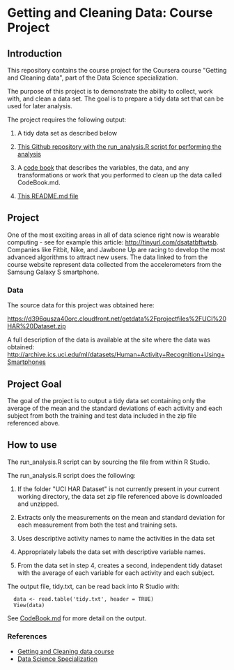 # Getting and Cleaning Data: Course Project

## Introduction

This repository contains the course project for the Coursera course "Getting and Cleaning data", part of the Data Science specialization.

The purpose of this project is to demonstrate the ability to collect, work
with, and clean a data set. The goal is to prepare a tidy data set that can be
used for later analysis.

The project requires the following output:

1. A tidy data set as described below

1. [This Github repository with the run_analysis.R script for performing the analysis](https://github.com/efexel/Getting-and-Cleaning-Data-Course-Project)

1. A [code book](https://github.com/efexel/Getting-and-Cleaning-Data-Course-Project/blob/master/CodeBook.md) that describes the variables, the data, and any transformations or work that you performed to clean up the data called CodeBook.md.

1. [This README.md file](https://github.com/efexel/Getting-and-Cleaning-Data-Course-Project/blob/master/README.md)

## Project

One of the most exciting areas in all of data science right now is wearable
computing - see for example this article: http://tinyurl.com/dsatatbftwtsb. Companies like Fitbit, Nike, and Jawbone Up are racing to develop the most
advanced algorithms to attract new users. The data linked to from the course
website represent data collected from the accelerometers from the Samsung
Galaxy S smartphone.

### Data
The source data for this project was obtained here:

https://d396qusza40orc.cloudfront.net/getdata%2Fprojectfiles%2FUCI%20HAR%20Dataset.zip

A full description of the data is available at the site where the
data was obtained:  http://archive.ics.uci.edu/ml/datasets/Human+Activity+Recognition+Using+Smartphones

## Project Goal

The goal of the project is to output a tidy data set containing only the average of the mean and the standard deviations of each activity and each subject from both the training and test data included in the zip file referenced above.

## How to use

The run_analysis.R script can by sourcing the file from within R Studio.

The run_analysis.R script does the following:

1. If the folder "UCI HAR Dataset" is not currently present in your current working directory, the data set zip file referenced above is downloaded and unzipped.

1. Extracts only the measurements on the mean and standard deviation for each measurement from both the test and training sets.

3. Uses descriptive activity names to name the activities in the data set

4. Appropriately labels the data set with descriptive variable names.

5. From the data set in step 4, creates a second, independent tidy dataset with the average of each variable for each activity and each subject.

The output file, tidy.txt, can be read back into R Studio with:

      data <- read.table('tidy.txt', header = TRUE)
      View(data)

See [CodeBook.md](https://github.com/efexel/Getting-and-Cleaning-Data-Course-Project/blob/master/CodeBook.md) for more detail on the output.


### References

* [Getting and Cleaning data course](https://www.coursera.org/course/getdata)
* [Data Science Specialization](https://www.coursera.org/specialization/jhudatascience/1)

